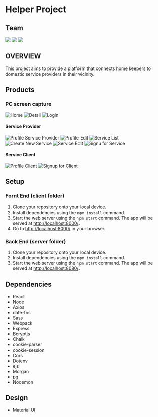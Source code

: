 # Helper Project

## Team

[<img src='https://img.shields.io/badge/Github-Zara-blue?style=flat-square&logo=github'>](https://github.com/onebee9)
[<img src='https://img.shields.io/badge/Github-David-blue?style=flat-square&logo=github'>](https://github.com/Paules2021)
[<img src='https://img.shields.io/badge/Github-Chris-blue?style=flat-square&logo=github'>](https://github.com/mikiyoshi)

## OVERVIEW

This project aims to provide a platform that connects home keepers to domestic service providers in their vicinity.

## Products

### PC screen capture

![Home](/resouces/home.png)
![Detail](/resouces/detail.png)
![Login](/resouces/login.png)

#### Service Provider

![Profile Service Provider](/resouces/profile_service.png)
![Profile Edit](/resouces/profile_edit.png)
![Service List](/resouces/profile_service_list.png)
![Create New Service](/resouces/service_create.png)
![Service Edit](/resouces/profile_service_edit.png)
![Signu for Service](/resouces/signup_service.png)

#### Service Client

![Profile Client](/resouces/profile.png)
![Signup for Client](/resouces/signup_client.png)

## Setup

### Fornt End (client folder)

1. Clone your repository onto your local device.
2. Install dependencies using the `npm install` command.
3. Start the web server using the `npm start` command. The app will be served at <http://localhost:8000/>.
4. Go to <http://localhost:8000/> in your browser.

### Back End (server folder)

1. Clone your repository onto your local device.
2. Install dependencies using the `npm install` command.
3. Start the web server using the `npm start` command. The app will be served at <http://localhost:8080/>.

## Dependencies

- React
- Node
- Axios
- date-fns
- Sass
- Webpack
- Express
- Bcryptjs
- Chalk
- cookie-parser
- cookie-session
- Cors
- Dotenv
- ejs
- Morgan
- pg
- Nodemon

## Design

- Material UI
